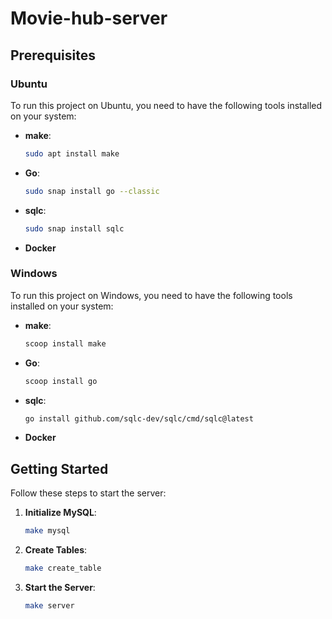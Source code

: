 # Movie-hub-server

## Prerequisites

### Ubuntu

To run this project on Ubuntu, you need to have the following tools installed on your system:

- **make**: 
  ```sh
  sudo apt install make
  ```
- **Go**: 
  ```sh
  sudo snap install go --classic
  ```
- **sqlc**: 
  ```sh
  sudo snap install sqlc
  ```
- **Docker**

### Windows

To run this project on Windows, you need to have the following tools installed on your system:

- **make**: 
  ```sh
  scoop install make
  ```
- **Go**: 
  ```sh
  scoop install go
  ```
- **sqlc**: 
  ```sh
  go install github.com/sqlc-dev/sqlc/cmd/sqlc@latest
  ```
- **Docker**

## Getting Started

Follow these steps to start the server:

1. **Initialize MySQL**:
   ```sh
   make mysql
   ```

2. **Create Tables**:
   ```sh
   make create_table
   ```

3. **Start the Server**:
   ```sh
   make server
   ```
